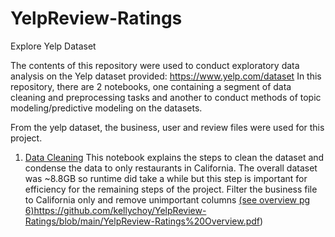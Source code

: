 # YelpReview-Ratings
Explore Yelp Dataset

The contents of this repository were used to conduct exploratory data analysis on the Yelp dataset provided: https://www.yelp.com/dataset 
In this repository, there are 2 notebooks, one containing a segment of data cleaning and preprocessing tasks and another to conduct methods of topic modeling/predictive modeling on the datasets.

From the yelp dataset, the business, user and review files were used for this project. 

1. [Data Cleaning](https://github.com/kellychoy/YelpReview-Ratings/blob/main/data_cleaning.ipynb)
   This notebook explains the steps to clean the dataset and condense the data to only restaurants in California. The overall dataset was ~8.8GB so runtime did take a while but this step is important for efficiency for the remaining steps of the project. Filter the business file to California only and remove unimportant columns [(see overview pg 6)](https://github.com/kellychoy/YelpReview-Ratings/blob/main/YelpReview-Ratings%20Overview.pdf)https://github.com/kellychoy/YelpReview-Ratings/blob/main/YelpReview-Ratings%20Overview.pdf)
